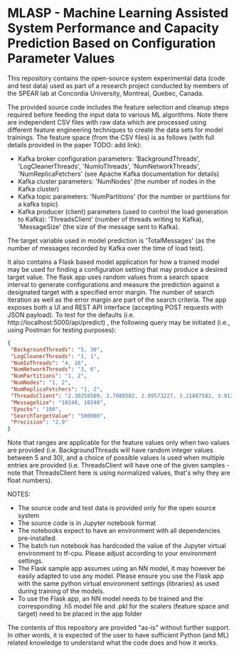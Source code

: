 # MLASP - Machine Learning Assisted System Performance and Capacity Prediction Based on Configuration Parameter Values
This repository contains the open-source system experimental data (code and test data) used as part of a research project conducted by members of the SPEAR lab at Concordia University, Montreal, Quebec, Canada.

The provided source code includes the feature selection and cleanup steps required before feeding the input data to various ML algorithms.
Note there are independent CSV files with raw data which are processed using different feature engineering techniques to create the data sets for model trainings.
The feature space (from the CSV files) is as follows (with full details provided in the paper TODO: add link): 
- Kafka broker configuration parameters: 'BackgroundThreads', 'LogCleanerThreads', 'NumIoThreads', 'NumNetworkThreads', 'NumReplicaFetchers' (see Apache Kafka documentation for details)
- Kafka cluster parameters: 'NumNodes' (the number of nodes in the Kafka cluster)
- Kafka topic parameters: 'NumPartitions' (for the number or partitions for a kafka topic)
- Kafka producer (client) parameters (used to control the load generation to Kafka): 'ThreadsClient' (number of threads writing to Kafka), 'MessageSize' (the size of the message sent to Kafka).

The target variable used in model prediction is 'TotalMessages' (as the number of messages recorded by Kafka over the time of load test).

It also contains a Flask based model application for how a trained model may be used for finding a configuration setting that may produce a desired target value. The flask app uses random values from a search space interval to generate configurations and measure the prediction against a designated target with a specified error margin. The number of search iteration as well as the error margin are part of the search criteria. The app exposes both a UI and REST API interface (accepting POST requests with JSON payload). To test for the defaults (i.e. http://localhost:5000/api/predict) , the following query may be initiated (i.e., using Postman for testing purposes):
```json
{
 "BackgroundThreads": "5, 30",
 "LogCleanerThreads": "1, 1",
 "NumIoThreads": "4, 16",
 "NumNetworkThreads": "3, 6",
 "NumPartitions": "1, 2",
 "NumNodes": "1, 2",
 "NumReplicaFetchers": "1, 2",
 "ThreadsClient": "2.30258509, 2.7080502, 2.99573227, 3.21887582, 3.91202301",
 "MessageSize": "10240, 10240",
 "Epochs": "100",
 "SearchTargetValue": "500000",
 "Precision": "2.9"
}
```
Note that ranges are applicable for the feature values only when two values are provided (i.e. BackgroundThreads will have random integer values between 5 and 30), and a choice of possible values is used when multiple entries are provided (i.e. ThreadsClient will have one of the given samples - note that ThreadsClient here is using normalized values, that's why they are float numbers).

NOTES:
- The source code and test data is provided only for the open source system
- The source code is in Jupyter notebook format
- The notebooks expect to have an environment with all dependencies pre-installed.
- The batch run notebook has hardcoded the value of the Jupyter virtual environment to tf-cpu. Please adjust according to your environment settings.
- The Flask sample app assumes using an NN model, it may however be easily adapted to use any model. Please ensure you use the Flask app with the same python virtual environment settings (libraries) as used during training of the models.
- To use the Flask app, an NN model needs to be trained and the corresponding .h5 model file and .pkl for the scalers (feature space and target) need to be placed in the app folder

The contents of this repository are provided "as-is" without further support. In other words, it is expected of the user to have sufficient Python (and ML) related knowledge to understand what the code does and how it works.



